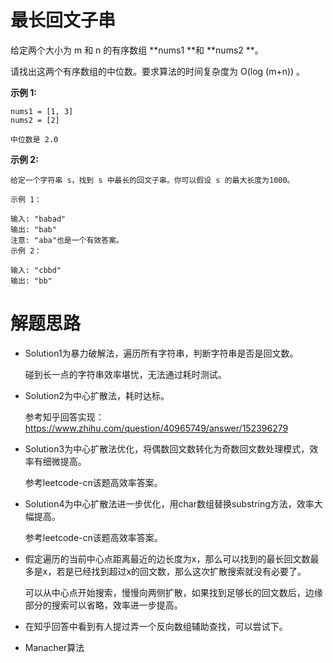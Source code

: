 # 最长回文子串

给定两个大小为 m 和 n 的有序数组 **nums1 **和 **nums2 **。

请找出这两个有序数组的中位数。要求算法的时间复杂度为 O(log (m+n)) 。

**示例 1:**

```
nums1 = [1, 3]
nums2 = [2]

中位数是 2.0

```

**示例 2:**

```
给定一个字符串 s，找到 s 中最长的回文子串。你可以假设 s 的最大长度为1000。

示例 1：

输入: "babad"
输出: "bab"
注意: "aba"也是一个有效答案。
示例 2：

输入: "cbbd"
输出: "bb"
```


# 解题思路

* Solution1为暴力破解法，遍历所有字符串，判断字符串是否是回文数。

  碰到长一点的字符串效率堪忧，无法通过耗时测试。

* Solution2为中心扩散法，耗时达标。

  参考知乎回答实现：https://www.zhihu.com/question/40965749/answer/152396279

* Solution3为中心扩散法优化，将偶数回文数转化为奇数回文数处理模式，效率有细微提高。

  参考leetcode-cn该题高效率答案。

* Solution4为中心扩散法进一步优化，用char数组替换substring方法，效率大幅提高。

  参考leetcode-cn该题高效率答案。

* 假定遍历的当前中心点距离最近的边长度为x，那么可以找到的最长回文数最多是x，若是已经找到超过x的回文数，那么这次扩散搜索就没有必要了。

  可以从中心点开始搜索，慢慢向两侧扩散，如果找到足够长的回文数后，边缘部分的搜索可以省略，效率进一步提高。

* 在知乎回答中看到有人提过弄一个反向数组辅助查找，可以尝试下。

* Manacher算法

